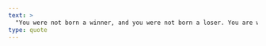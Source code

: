 ```yaml
---
text: >
  "You were not born a winner, and you were not born a loser. You are what you make yourself to be." - Lou Holtz
type: quote
---
```

